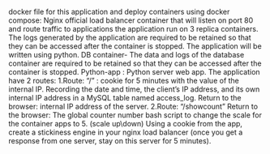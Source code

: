 docker file for this application and deploy containers using docker compose:
Nginx official  load balancer container that will listen on port 80 and route traffic to applications
the application  run on 3 replica containers.
The logs generated by the application are required to be retained so that they can be accessed after the container is stopped.
The application will be written using python. 
DB container- The data and logs of the database container are required to be retained so that they can be accessed after the container is stopped.
Python-app :
 Python server web app. 
The application have 2 routes:
1.Route: “/” :
cookie for 5 minutes with the value of the internal IP.
Recording the date and time, the client’s IP address, and its own internal IP address in a MySQL table named  access_log.
Return to the browser: internal IP address of the server.
2.Route: “/showcount”
Return to the browser: The global counter number
 bash script
 to change the scale for the container apps to 5. (scale up\down)
Using a cookie from the app, create a stickiness engine in your nginx load balancer (once you get a response from one server, stay on this server for 5 minutes). 
